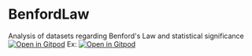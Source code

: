 # BenfordLaw
Analysis of datasets regarding Benford's Law and statistical significance
[![Open in Gitpod](https://gitpod.io/button/open-in-gitpod.svg)](https://gitpod.io/#<project-url>)
Ex: [![Open in Gitpod](https://gitpod.io/button/open-in-gitpod.svg)](https://gitpod.io/#https://github.com/nsanka/RecSys)
